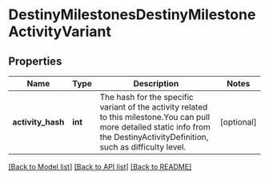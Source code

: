 # DestinyMilestonesDestinyMilestoneActivityVariant

## Properties
Name | Type | Description | Notes
------------ | ------------- | ------------- | -------------
**activity_hash** | **int** | The hash for the specific variant of the activity related to this milestone.You can pull more detailed static info from the DestinyActivityDefinition, such as difficulty level. | [optional] 

[[Back to Model list]](../README.md#documentation-for-models) [[Back to API list]](../README.md#documentation-for-api-endpoints) [[Back to README]](../README.md)


